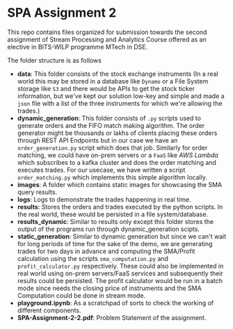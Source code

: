# SPA Assignment 2

This repo contains files organized for submission towards the second assignment of Stream Processing and Analytics Course offered as an elective in BITS-WILP programme MTech in DSE.

The folder structure is as follows
- **data**: This folder consists of the stock exchange instruments (In a real world this may be stored in a database like `Dynamo` or a File System storage like `S3` and there would be APIs to get the stock ticker information, but we've kept our solution low-key and simple and made a `json` file with a list of the three instruments for which we're allowing the trades.)
- **dynamic_generation**: This folder consists of `.py` scripts used to generate orders and the FIFO match making algorithm. The order generator might be thousands or lakhs of clients placing these orders through REST API Endpoints but in our case we have an `order_generation.py` script which does that job. Similarly for order matching, we could have on-prem servers or a `FaaS` like *AWS Lambda* which subscribes to a kafka cluster and does the order matching and executes trades. For our usecase, we have written a script `order_matching.py` which implements this simple algorithm locally.
- **images**: A folder which contains static images for showcasing the SMA query results.
- **logs**: Logs to demonstrate the trades happening in real time.
- **results**: Stores the orders and trades executed by the python scripts. In the real world, these would be persisted in a file system/database.
- **results_dynamic**: Similar to results only except this folder stores the output of the programs run through dynamic_generation scipts.
- **static_generation**: Similar to dynamic generation but since we can't wait for long periods of time for the sake of the demo, we are generating trades for two days in advance and computing the SMA/Profit calculation using the scripts `sma_computation.py` and `profit_calculator.py` respectively. These could also be implemented in real world using on-prem servers/FaaS services and subsequently their results could be persisted. The profit calculator would be run in a batch mode since needs the closing price of instruments and the SMA Computation could be done in stream mode.
- **playground.ipynb**: As a scratchpad of sorts to check the working of different components.
- **SPA-Assignment-2-2.pdf**: Problem Statement of the assignment.